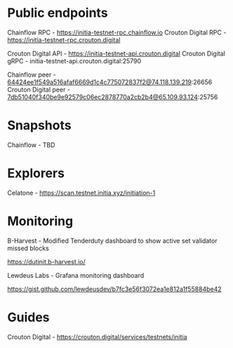 # Public endpoints

Chainflow RPC - https://initia-testnet-rpc.chainflow.io
Crouton Digital RPC - https://initia-testnet-rpc.crouton.digital

Crouton Digital API - https://initia-testnet-api.crouton.digital
Crouton Digital gRPC - initia-testnet-api.crouton.digital:25790

Chainflow peer - 64424ee1f549a516afaf6669d1c4c775072837f2@74.118.139.219:26656
Crouton Digital peer - 7db51040f340be9e92579c06ec2878770a2cb2b4@65.109.93.124:25756

# Snapshots

Chainflow - TBD

# Explorers

Celatone - https://scan.testnet.initia.xyz/initiation-1

# Monitoring

B-Harvest - Modified Tenderduty dashboard to show active set validator missed blocks

https://dutinit.b-harvest.io/

Lewdeus Labs - Grafana monitoring dashboard

https://gist.github.com/lewdeusdev/b7fc3e56f3072ea1e812a1f55884be42

# Guides

Crouton Digital - https://crouton.digital/services/testnets/initia
